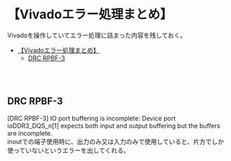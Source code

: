 # 【Vivadoエラー処理まとめ】
Vivadoを操作していてエラー処理に詰まった内容を残しておく。</br>
- [【Vivadoエラー処理まとめ】](#vivadoエラー処理まとめ)
  - [DRC RPBF-3](#drc-rpbf-3)
</br>
</br>

## DRC RPBF-3
[DRC RPBF-3] IO port buffering is incomplete: Device port ioDDR3_DQS_n[1] expects both input and output buffering but the buffers are incomplete.</br>
inoutでの端子使用時に、出力のみ又は入力のみで使用していると、片方でしか使っていないというエラーを出してくれる。
</br>